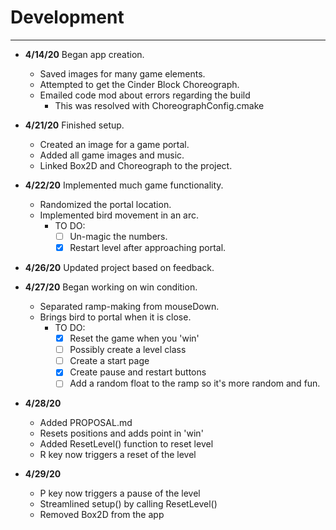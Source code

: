 # Development

---

 - **4/14/20** Began app creation.
    - Saved images for many game elements.
    - Attempted to get the Cinder Block Choreograph.
    - Emailed code mod about errors regarding the build
        - This was resolved with ChoreographConfig.cmake

 - **4/21/20** Finished setup.
    - Created an image for a game portal.
    - Added all game images and music.
    - Linked Box2D and Choreograph to the project.
 
 - **4/22/20** Implemented much game functionality.
    - Randomized the portal location. 
    - Implemented bird movement in an arc.
        - TO DO: 
            - [ ] Un-magic the numbers.
            - [x] Restart level after approaching portal.
 
 - **4/26/20** Updated project based on feedback.
 
 - **4/27/20** Began working on win condition.
    - Separated ramp-making from mouseDown.
    - Brings bird to portal when it is close. 
        - TO DO:
            - [x] Reset the game when you 'win'
            - [ ] Possibly create a level class
            - [ ] Create a start page
            - [x] Create pause and restart buttons
            - [ ] Add a random float to the ramp
            so it's more random and fun.
            
 - **4/28/20** 
    - Added PROPOSAL.md
    - Resets positions and adds point in 'win'
    - Added ResetLevel() function to reset level
    - R key now triggers a reset of the level
    
 - **4/29/20**
    - P key now triggers a pause of the level
    - Streamlined setup() by calling ResetLevel()
    - Removed Box2D from the app
